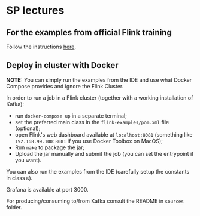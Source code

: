 # SP lectures

## For the examples from official Flink training

Follow the instructions [here](officialtraining/README.md).

## Deploy in cluster with Docker

__NOTE:__ You can simply run the examples from the IDE and use what Docker Compose provides and
ignore the Flink Cluster.

In order to run a job in a Flink cluster (together with a working installation of Kafka):

 * run `docker-compose up` in a separate terminal;
 * set the preferred main class in the `flink-examples/pom.xml` file (optional);
 * open Flink's web dashboard available at `localhost:8081` (something like `192.168.99.100:8081` if you use Docker Toolbox on MacOS);
 * Run `make` to package the jar;
 * Upload the jar manually and submit the job (you can set the entrypoint if you want).

You can also run the examples from the IDE (carefully setup the constants in class `K`).

Grafana is available at port 3000.

For producing/consuming to/from Kafka consult the README in `sources` folder.
